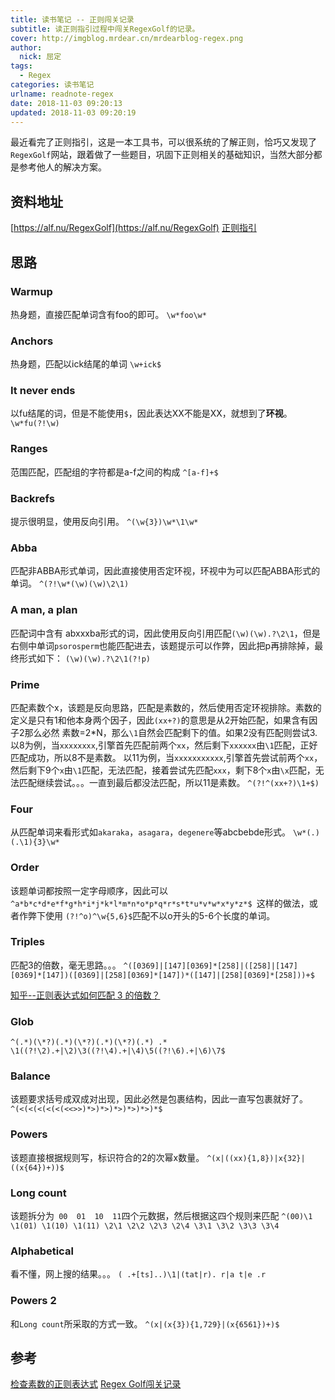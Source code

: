 ```yaml
---
title: 读书笔记 -- 正则闯关记录
subtitle: 读正则指引过程中闯关RegexGolf的记录。
cover: http://imgblog.mrdear.cn/mrdearblog-regex.png
author: 
  nick: 屈定
tags:
  - Regex
categories: 读书笔记
urlname: readnote-regex
date: 2018-11-03 09:20:13
updated: 2018-11-03 09:20:19
---
```


最近看完了正则指引，这是一本工具书，可以很系统的了解正则，恰巧又发现了`RegexGolf`网站，跟着做了一些题目，巩固下正则相关的基础知识，当然大部分都是参考他人的解决方案。

## 资料地址
[https://alf.nu/RegexGolf](https://alf.nu/RegexGolf)
[正则指引](https://item.jd.com/12456376.html)

## 思路

### Warmup
热身题，直接匹配单词含有foo的即可。
`\w*foo\w*`

### Anchors
热身题，匹配以ick结尾的单词
`\w+ick$`

### It never ends
以fu结尾的词，但是不能使用`$`，因此表达XX不能是XX，就想到了**环视**。
`\w*fu(?!\w)`

### Ranges
范围匹配，匹配组的字符都是a-f之间的构成
`^[a-f]+$`

### Backrefs
提示很明显，使用反向引用。
`^(\w{3})\w*\1\w*`

### Abba
匹配非ABBA形式单词，因此直接使用否定环视，环视中为可以匹配ABBA形式的单词。
`^(?!\w*(\w)(\w)\2\1)`

### A man, a plan
匹配词中含有 abxxxba形式的词，因此使用反向引用匹配`(\w)(\w).?\2\1`，但是右侧中单词`psorosperm`也能匹配进去，该题提示可以作弊，因此把p再排除掉，最终形式如下：
`(\w)(\w).?\2\1(?!p)`

### Prime
匹配素数个x，该题是反向思路，匹配是素数的，然后使用否定环视排除。素数的定义是只有1和他本身两个因子，因此`(xx+?)`的意思是从2开始匹配，如果含有因子2那么必然 素数=2*N，那么`\1`自然会匹配剩下的值。如果2没有匹配则尝试3.
以8为例，当`xxxxxxxx`,引擎首先匹配前两个`xx`，然后剩下`xxxxxx`由`\1`匹配，正好匹配成功，所以8不是素数。
以11为例，当`xxxxxxxxxxx`,引擎首先尝试前两个`xx`，然后剩下9个`x`由`\1`匹配，无法匹配，接着尝试先匹配`xxx`，剩下8个`x`由`\x`匹配，无法匹配继续尝试。。。一直到最后都没法匹配，所以11是素数。
`^(?!^(xx+?)\1+$)`

### Four
从匹配单词来看形式如`akaraka`，`asagara`，`degenere`等abcbebde形式。
`\w*(.)(.\1){3}\w*`

### Order
该题单词都按照一定字母顺序，因此可以`^a*b*c*d*e*f*g*h*i*j*k*l*m*n*o*p*q*r*s*t*u*v*w*x*y*z*$ `这样的做法，或者作弊下使用
`(?!^o)^\w{5,6}$`匹配不以o开头的5-6个长度的单词。

### Triples
匹配3的倍数，毫无思路。。。
`^([0369]|[147][0369]*[258]|([258]|[147][0369]*[147])([0369]|[258][0369]*[147])*([147]|[258][0369]*[258]))+$`

[知乎--正则表达式如何匹配 3 的倍数？](https://www.zhihu.com/question/24824487)

### Glob

`^(.*)(\*?)(.*)(\*?)(.*)(\*?)(.*) .* \1((?!\2).+|\2)\3((?!\4).+|\4)\5((?!\6).+|\6)\7$`

### Balance
该题要求括号成双成对出现，因此必然是包裹结构，因此一直写包裹就好了。
`^(<(<(<(<(<(<<>>)*>)*>)*>)*>)*>)*$`

### Powers
该题直接根据规则写，标识符合的2的次幂x数量。
`^(x|((xx){1,8})|x{32}|((x{64})+))$`

### Long count
该题拆分为` 00  01  10  11`四个元数据，然后根据这四个规则来匹配
`^(00)\1 \1(01) \1(10) \1(11) \2\1 \2\2 \2\3 \2\4 \3\1 \3\2 \3\3 \3\4`

### Alphabetical
看不懂，网上搜的结果。。。
`( .+[ts]..)\1|(tat|r). r|a t|e .r`

### Powers 2
和`Long count`所采取的方式一致。
`^(x|(x{3}){1,729}|(x{6561})+)$`

## 参考
[检查素数的正则表达式](https://coolshell.cn/articles/2704.html)
[Regex Golf闯关记录](http://wcp1231.logdown.com/posts/169433-regex-golf-barrier-records)